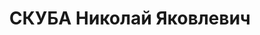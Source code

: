 ---
title: СКУБА Николай Яковлевич
description: "Род. 19 декабря 1907 года в с. Горбове Новгород-Северского уезда Черниговской\
  \ губернии в крестьянской семье. Закончил Киевский кооперативный институт. Работал\
  \ в издательстве “Молодой большевик”. Литературную деятельность начал в 1926 года.\
  \ Свое первое стихотворение напечатал в журнале “Советский крестьянин”. Принадлежал\
  \ к литературным организациям “Молодняк” и “Нова генерація”. Автор сборников стихов\
  \ “Перегони” (1930), “Демонстрація” (1931), “Пісні” (1935). \n  Поэта арестовали\
  \ 12 сентября в 1937 года. В постановлении об аресте утверждалось, что гражданин\
  \ Скуба М. Я. “является активным участником контрреволюционной украинской националистической\
  \ организации, которая готовит террористические акты против руководителей партии\
  \ и правительства”. \n  Допрашивал Николая оперуполномоченный IV отдела УГБ НКВД\
  \ УССР Акимов (Егидес). Один-единственный раз! Потом была очная ставка с Михайлом\
  \ Семенко, который якобы передал арестованному бомбу для осуществления террористического\
  \ акта. И только на основе этого обвинительное заключение: М. Я. Скуба — “участник\
  \ террористической группы, которая готовила террористический акт против секретаря\
  \ ЦК КП(б)У тов. Косиора”, что Скуба “получил бомбу от Семенко, которую должен был\
  \ бросить 1 мая 1937 года во время демонстрации в правительственную трибуну..”.\
  \ Ознакомился писатель с этим документом 22 октября 1937 года. А уже 23 октября\
  \ в 1937 года на закрытом заседании Военная коллегия Верховного Суда СССР присудила\
  \ Миколу Скубу к расстрелу. В последнем слове обреченный ни в чем виновным себя\
  \ не признал. Приговор приведен в исполнение в Киеве 24 октября в 1937 года."
---